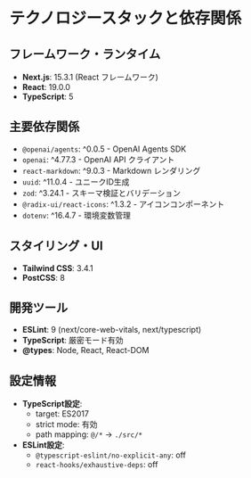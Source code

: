 # テクノロジースタックと依存関係

## フレームワーク・ランタイム
- **Next.js**: 15.3.1 (React フレームワーク)
- **React**: 19.0.0
- **TypeScript**: 5

## 主要依存関係
- `@openai/agents`: ^0.0.5 - OpenAI Agents SDK
- `openai`: ^4.77.3 - OpenAI API クライアント
- `react-markdown`: ^9.0.3 - Markdown レンダリング
- `uuid`: ^11.0.4 - ユニークID生成
- `zod`: ^3.24.1 - スキーマ検証とバリデーション
- `@radix-ui/react-icons`: ^1.3.2 - アイコンコンポーネント
- `dotenv`: ^16.4.7 - 環境変数管理

## スタイリング・UI
- **Tailwind CSS**: 3.4.1
- **PostCSS**: 8

## 開発ツール
- **ESLint**: 9 (next/core-web-vitals, next/typescript)
- **TypeScript**: 厳密モード有効
- **@types**: Node, React, React-DOM

## 設定情報
- **TypeScript設定**: 
  - target: ES2017
  - strict mode: 有効
  - path mapping: `@/*` -> `./src/*`
- **ESLint設定**:
  - `@typescript-eslint/no-explicit-any`: off
  - `react-hooks/exhaustive-deps`: off